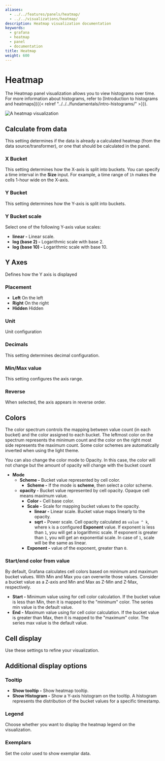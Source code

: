 ```yaml
---
aliases:
  - ../../features/panels/heatmap/
  - ../../visualizations/heatmap/
description: Heatmap visualization documentation
keywords:
  - grafana
  - heatmap
  - panel
  - documentation
title: Heatmap
weight: 600
---
```


# Heatmap

The Heatmap panel visualization allows you to view histograms over time. For more information about histograms, refer to [Introduction to histograms and heatmaps]({{< relref "../../../fundamentals/intro-histograms/" >}}).

![A heatmap visualization](/static/img/docs/v43/heatmap_panel_cover.jpg)

## Calculate from data

This setting determines if the data is already a calculated heatmap (from the data source/transformer), or one that should be
calculated in the panel.

### X Bucket

This setting determines how the X-axis is split into buckets. You can specify a time interval in the **Size** input. For example, a time range of `1h` makes the cells 1-hour wide on the X-axis.

### Y Bucket

This setting determines how the Y-axis is split into buckets.

### Y Bucket scale

Select one of the following Y-axis value scales:

- **linear -** Linear scale.
- **log (base 2) -** Logarithmic scale with base 2.
- **log (base 10) -** Logarithmic scale with base 10.

## Y Axes

Defines how the Y axis is displayed

### Placement

- **Left** On the left
- **Right** On the right
- **Hidden** Hidden

### Unit

Unit configuration

### Decimals

This setting determines decimal configuration.

### Min/Max value

This setting configures the axis range.

### Reverse

When selected, the axis appears in reverse order.

## Colors

The color spectrum controls the mapping between value count (in each bucket) and the color assigned to each bucket. The leftmost color on the spectrum represents the minimum count and the color on the right most side represents the maximum count. Some color schemes are automatically inverted when using the light theme.

You can also change the color mode to Opacity. In this case, the color will not change but the amount of opacity will change with the bucket count

- **Mode**
  - **Scheme -** Bucket value represented by cell color.
    - **Scheme -** If the mode is **scheme**, then select a color scheme.
  - **opacity -** Bucket value represented by cell opacity. Opaque cell means maximum value.
    - **Color -** Cell base color.
    - **Scale -** Scale for mapping bucket values to the opacity.
      - **linear -** Linear scale. Bucket value maps linearly to the opacity.
      - **sqrt -** Power scale. Cell opacity calculated as `value ^ k`, where `k` is a configured **Exponent** value. If exponent is less than `1`, you will get a logarithmic scale. If exponent is greater than `1`, you will get an exponential scale. In case of `1`, scale will be the same as linear.
    - **Exponent -** value of the exponent, greater than `0`.

### Start/end color from value

By default, Grafana calculates cell colors based on minimum and maximum bucket values. With Min and Max you can overwrite those values. Consider a bucket value as a Z-axis and Min and Max as Z-Min and Z-Max, respectively.

- **Start -** Minimum value using for cell color calculation. If the bucket value is less than Min, then it is mapped to the "minimum" color. The series min value is the default value.
- **End -** Maximum value using for cell color calculation. If the bucket value is greater than Max, then it is mapped to the "maximum" color. The series max value is the default value.

## Cell display

Use these settings to refine your visualization.

## Additional display options

### Tooltip

- **Show tooltip -** Show heatmap tooltip.
- **Show Histogram -** Show a Y-axis histogram on the tooltip. A histogram represents the distribution of the bucket values for a specific timestamp.

### Legend

Choose whether you want to display the heatmap legend on the visualization.

### Exemplars

Set the color used to show exemplar data.
